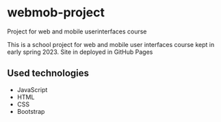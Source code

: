 # webmob-project
Project for web and mobile userinterfaces course

This is a school project for web and mobile user interfaces course kept in early spring 2023. Site in deployed in GitHub Pages


## Used technologies
- JavaScript 
- HTML
- CSS
- Bootstrap
